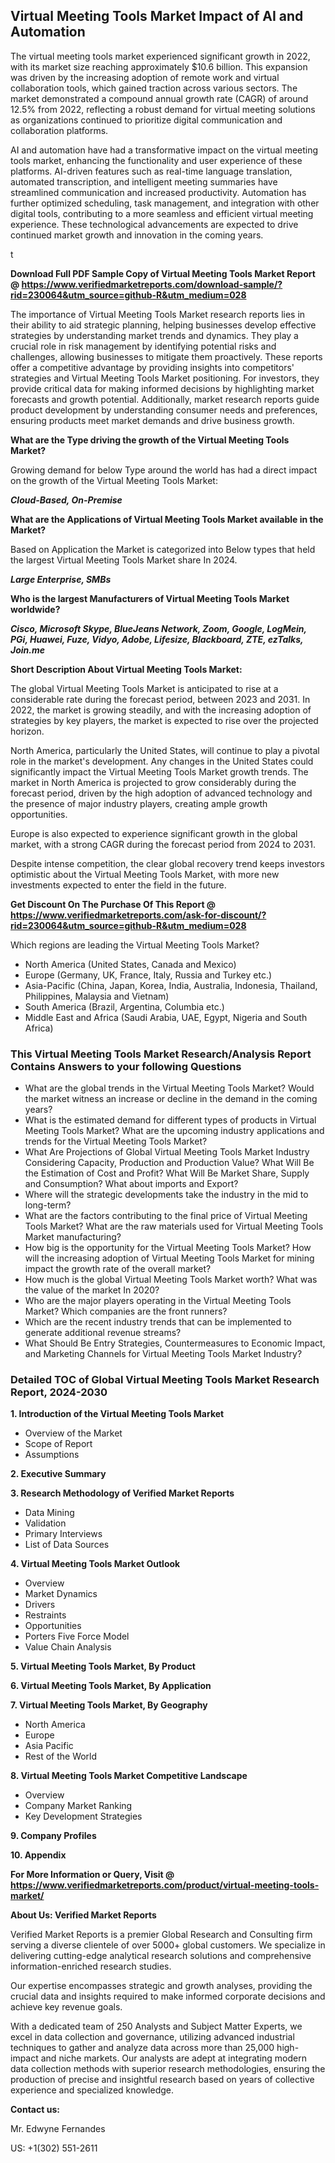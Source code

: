 <h2>Virtual Meeting Tools Market Impact of AI and Automation</h2><p>The virtual meeting tools market experienced significant growth in 2022, with its market size reaching approximately $10.6 billion. This expansion was driven by the increasing adoption of remote work and virtual collaboration tools, which gained traction across various sectors. The market demonstrated a compound annual growth rate (CAGR) of around 12.5% from 2022, reflecting a robust demand for virtual meeting solutions as organizations continued to prioritize digital communication and collaboration platforms.</p><p>AI and automation have had a transformative impact on the virtual meeting tools market, enhancing the functionality and user experience of these platforms. AI-driven features such as real-time language translation, automated transcription, and intelligent meeting summaries have streamlined communication and increased productivity. Automation has further optimized scheduling, task management, and integration with other digital tools, contributing to a more seamless and efficient virtual meeting experience. These technological advancements are expected to drive continued market growth and innovation in the coming years.</p>t</p><p id="" class=""><strong>Download Full PDF Sample Copy of Virtual Meeting Tools Market Report @ <a href="https://www.verifiedmarketreports.com/download-sample/?rid=230064&utm_source=github-R&utm_medium=028" target="_blank">https://www.verifiedmarketreports.com/download-sample/?rid=230064&utm_source=github-R&utm_medium=028</a></strong></p><p>The importance of&nbsp;Virtual Meeting Tools Market research reports lies in their ability to aid strategic planning, helping businesses develop effective strategies by understanding market trends and dynamics. They play a crucial role in risk management by identifying potential risks and challenges, allowing businesses to mitigate them proactively. These reports offer a competitive advantage by providing insights into competitors' strategies and Virtual Meeting Tools Market positioning. For investors, they provide critical data for making informed decisions by highlighting market forecasts and growth potential. Additionally, market research reports guide product development by understanding consumer needs and preferences, ensuring products meet market demands and drive business growth.</p><p><strong>What are the&nbsp;Type driving the growth of the Virtual Meeting Tools Market?</strong></p><p id="" class="">Growing demand for below Type around the world has had a direct impact on the growth of the Virtual Meeting Tools Market:</p><em><strong>Cloud-Based, On-Premise</strong></em></p><strong>What are the&nbsp;Applications&nbsp;of Virtual Meeting Tools Market available in the Market?</strong></p><p id="" class="">Based on Application the Market is categorized into Below types that held the largest Virtual Meeting Tools Market share In 2024.</p><em><strong>Large Enterprise, SMBs</strong></em></p><strong>Who is the largest Manufacturers of Virtual Meeting Tools Market worldwide?</strong></p><p><em><strong>Cisco, Microsoft Skype, BlueJeans Network, Zoom, Google, LogMein, PGi, Huawei, Fuze, Vidyo, Adobe, Lifesize, Blackboard, ZTE, ezTalks, Join.me</strong></em></p><p id="" class=""><strong>Short Description About Virtual Meeting Tools Market:</strong></p><p>The global Virtual Meeting Tools Market is anticipated to rise at a considerable rate during the forecast period, between 2023 and 2031. In 2022, the market is growing steadily, and with the increasing adoption of strategies by key players, the market is expected to rise over the projected horizon.</p><p>North America, particularly the United States, will continue to play a pivotal role in the market's development. Any changes in the United States could significantly impact the Virtual Meeting Tools Market growth trends. The market in North America is projected to grow considerably during the forecast period, driven by the high adoption of advanced technology and the presence of major industry players, creating ample growth opportunities.</p><p>Europe is also expected to experience significant growth in the global market, with a strong CAGR during the forecast period from 2024 to 2031.</p><p>Despite intense competition, the clear global recovery trend keeps investors optimistic about the Virtual Meeting Tools Market, with more new investments expected to enter the field in the future.</p><p id="" class=""><strong>Get Discount On The Purchase Of This Report @ <a href="https://www.verifiedmarketreports.com/ask-for-discount/?rid=230064&utm_source=github-R&utm_medium=028" target="_blank">https://www.verifiedmarketreports.com/ask-for-discount/?rid=230064&utm_source=github-R&utm_medium=028</a></strong></p>Which regions are leading the Virtual Meeting Tools Market?</p><ul><li>North America (United States, Canada and Mexico)</li><li>Europe (Germany, UK, France, Italy, Russia and Turkey etc.)</li><li>Asia-Pacific (China, Japan, Korea, India, Australia, Indonesia, Thailand, Philippines, Malaysia and Vietnam)</li><li>South America (Brazil, Argentina, Columbia etc.)</li><li>Middle East and Africa (Saudi Arabia, UAE, Egypt, Nigeria and South Africa)</li></ul><h3 id="" class="">This Virtual Meeting Tools Market Research/Analysis Report Contains Answers to your following Questions</h3><ul><li>What are the global trends in the Virtual Meeting Tools Market? Would the market witness an increase or decline in the demand in the coming years?</li><li>What is the estimated demand for different types of products in Virtual Meeting Tools Market? What are the upcoming industry applications and trends for the Virtual Meeting Tools Market?</li><li>What Are Projections of Global Virtual Meeting Tools Market Industry Considering Capacity, Production and Production Value? What Will Be the Estimation of Cost and Profit? What Will Be Market Share, Supply and Consumption? What about imports and Export?</li><li>Where will the strategic developments take the industry in the mid to long-term?</li><li>What are the factors contributing to the final price of Virtual Meeting Tools Market? What are the raw materials used for Virtual Meeting Tools Market manufacturing?</li><li>How big is the opportunity for the Virtual Meeting Tools Market? How will the increasing adoption of Virtual Meeting Tools Market for mining impact the growth rate of the overall market?</li><li>How much is the global Virtual Meeting Tools Market worth? What was the value of the market In 2020?</li><li>Who are the major players operating in the Virtual Meeting Tools Market? Which companies are the front runners?</li><li>Which are the recent industry trends that can be implemented to generate additional revenue streams?</li><li>What Should Be Entry Strategies, Countermeasures to Economic Impact, and Marketing Channels for Virtual Meeting Tools Market Industry?</li></ul><h3 id="" class="">Detailed TOC of Global Virtual Meeting Tools Market Research Report, 2024-2030</h3><p id="" class=""><strong>1. Introduction of the Virtual Meeting Tools Market</strong></p><ul><li>Overview of the Market</li><li>Scope of Report</li><li>Assumptions</li></ul><p id="" class=""><strong>2. Executive Summary</strong></p><p id="" class=""><strong>3. Research Methodology of Verified Market Reports</strong></p><ul><li>Data Mining</li><li>Validation</li><li>Primary Interviews</li><li>List of Data Sources</li></ul><p id="" class=""><strong>4. Virtual Meeting Tools Market Outlook</strong></p><ul><li>Overview</li><li>Market Dynamics</li><li>Drivers</li><li>Restraints</li><li>Opportunities</li><li>Porters Five Force Model</li><li>Value Chain Analysis</li></ul><p id="" class=""><strong>5. Virtual Meeting Tools Market, By Product</strong></p><p id="" class=""><strong>6. Virtual Meeting Tools Market, By Application</strong></p><p id="" class=""><strong>7. Virtual Meeting Tools Market, By Geography</strong></p><ul><li>North America</li><li>Europe</li><li>Asia Pacific</li><li>Rest of the World</li></ul><p id="" class=""><strong>8. Virtual Meeting Tools Market Competitive Landscape</strong></p><ul><li>Overview</li><li>Company Market Ranking</li><li>Key Development Strategies</li></ul><p id="" class=""><strong>9. Company Profiles</strong></p><p id="" class=""><strong>10. Appendix</strong></p><p id="" class=""><strong>For More Information or Query, Visit @ <a href="https://www.verifiedmarketreports.com/product/virtual-meeting-tools-market/" target="_blank">https://www.verifiedmarketreports.com/product/virtual-meeting-tools-market/</a></strong></p><p id="" class=""><strong>About Us: Verified Market Reports</strong></p><p id="" class="">Verified Market Reports is a premier Global Research and Consulting firm serving a diverse clientele of over 5000+ global customers. We specialize in delivering cutting-edge analytical research solutions and comprehensive information-enriched research studies.</p><p id="" class="">Our expertise encompasses strategic and growth analyses, providing the crucial data and insights required to make informed corporate decisions and achieve key revenue goals.</p><p id="" class="">With a dedicated team of 250 Analysts and Subject Matter Experts, we excel in data collection and governance, utilizing advanced industrial techniques to gather and analyze data across more than 25,000 high-impact and niche markets. Our analysts are adept at integrating modern data collection methods with superior research methodologies, ensuring the production of precise and insightful research based on years of collective experience and specialized knowledge.</p><p id="" class=""><strong>Contact us:</strong></p><p id="" class="">Mr. Edwyne Fernandes</p><p id="" class="">US: +1(302) 551-2611</p>